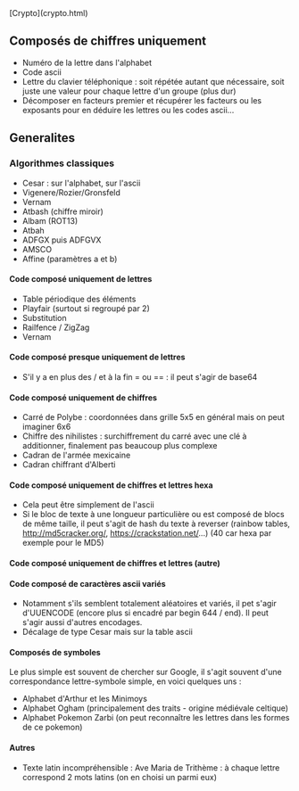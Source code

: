 <head>
  <meta http-equiv="content-type" content="text/html; charset=utf-8" />
</head>
[Crypto](crypto.html)

## Composés de chiffres uniquement
- Numéro de la lettre dans l'alphabet
- Code ascii
- Lettre du clavier téléphonique : soit répétée autant que nécessaire, soit juste une valeur pour chaque lettre d'un groupe (plus dur)
- Décomposer en facteurs premier et récupérer les facteurs ou les exposants pour en déduire les lettres ou les codes ascii...



## Generalites


### Algorithmes classiques
- Cesar : sur l'alphabet, sur l'ascii
- Vigenere/Rozier/Gronsfeld
- Vernam
- Atbash (chiffre miroir)
- Albam (ROT13)
- Atbah
- ADFGX puis ADFGVX
- AMSCO
- Affine (paramètres a et b)

#### Code composé uniquement de lettres
- Table périodique des éléments
- Playfair (surtout si regroupé par 2)
- Substitution
- Railfence / ZigZag
- Vernam

#### Code composé presque uniquement de lettres

- S'il y a en plus des / et à la fin = ou == : il peut s'agir de base64
 

#### Code composé uniquement de chiffres

- Carré de Polybe : coordonnées dans grille 5x5 en général mais on peut imaginer 6x6
- Chiffre des nihilistes : surchiffrement du carré avec une clé à additionner, finalement pas beaucoup plus complexe
- Cadran de l'armée mexicaine
- Cadran chiffrant d'Alberti

#### Code composé uniquement de chiffres et lettres hexa

- Cela peut être simplement de l'ascii
- Si le bloc de texte à une longueur particulière ou est composé de blocs de même taille, il peut s'agit de hash du texte à reverser (rainbow tables, http://md5cracker.org/, https://crackstation.net/...) (40 car hexa par exemple pour le MD5)

#### Code composé uniquement de chiffres et lettres (autre)



#### Code composé de caractères ascii variés

- Notamment s'ils semblent totalement aléatoires et variés, il pet s'agir d'UUENCODE (encore plus si encadré par begin 644 / end). Il peut s'agir aussi d'autres encodages.
- Décalage de type Cesar mais sur la table ascii

#### Composés de symboles
Le plus simple est souvent de chercher sur Google, il s'agit souvent d'une correspondance lettre-symbole simple, en voici quelques uns :
- Alphabet d'Arthur et les Minimoys
- Alphabet Ogham (principalement des traits - origine médiévale celtique)
- Alphabet Pokemon Zarbi (on peut reconnaître les lettres dans les formes de ce pokemon)

#### Autres
- Texte latin incompréhensible : Ave Maria de Trithème : à chaque lettre correspond 2 mots latins (on en choisi un parmi eux)



